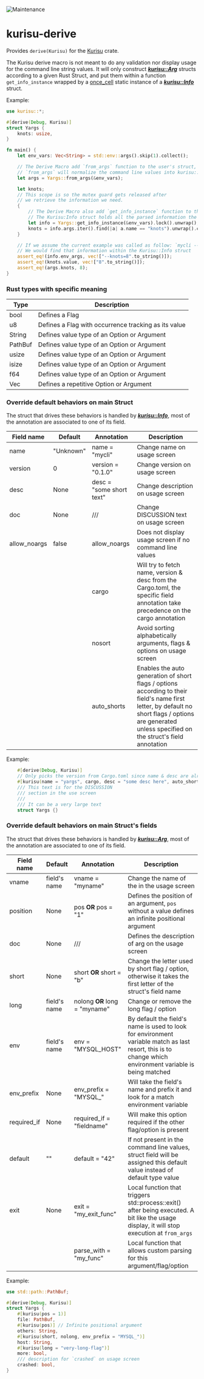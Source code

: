 ![Maintenance](https://img.shields.io/badge/maintenance-activly--developed-brightgreen.svg)

# kurisu-derive

Provides `derive(Kurisu)` for the [Kurisu](../kurisu/index.html) crate.

The Kurisu derive macro is not meant to do any validation nor display usage for the command line
string values. It will only construct **_[kurisu::Arg](../kurisu/arg/index.html)_**
structs according to a given Rust Struct, and put them within a function
`get_info_instance` wrapped by a [once_cell](https://docs.rs/once_cell) static instance of
a **_[kurisu::Info](../kurisu/struct.Info.html)_** struct.

Example:
```rust
use kurisu::*;

#[derive(Debug, Kurisu)]
struct Yargs {
    knots: usize,
}

fn main() {
    let env_vars: Vec<String> = std::env::args().skip(1).collect();

    // The Derive Macro add `from_args` function to the user's struct,
    // `from_args` will normalize the command line values into kurisu::Info.env_args
    let args = Yargs::from_args(&env_vars);

    let knots;
    // This scope is so the mutex guard gets released after
    // we retrieve the information we need.
    {
        // The Derive Macro also add `get_info_instance` function to the user's struct.
        // The Kurisu:Info struct holds all the parsed information the Derive Macro did.
        let info = Yargs::get_info_instance(&env_vars).lock().unwrap();
        knots = info.args.iter().find(|a| a.name == "knots").unwrap().clone();
    }

    // If we assume the current example was called as follow: `mycli --knots 8`
    // We would find that information within the Kurisu::Info struct
    assert_eq!(info.env_args, vec!["--knots=8".to_string()]);
    assert_eq!(knots.value, vec!["8".to_string()]);
    assert_eq!(args.knots, 8);
}
```

### Rust types with specific meaning

Type          | Description
--------------|---------------------------------------------
bool          | Defines a Flag
u8            | Defines a Flag with occurrence tracking as its value
String        | Defines value type of an Option or Argument
PathBuf       | Defines value type of an Option or Argument
usize         | Defines value type of an Option or Argument
isize         | Defines value type of an Option or Argument
f64           | Defines value type of an Option or Argument
Vec<T>        | Defines a repetitive Option or Argument

### Override default behaviors on main Struct

The struct that drives these behaviors is handled by
*__[kurisu::Info](../kurisu/struct.Info.html)__*, most of the annotation are associated to one
of its field.

Field name    | Default | Annotation | Description
--------------|--------------|-------------------------|---------------------------------------------
name          | "Unknown"    | name = "mycli"          | Change name on usage screen
version       | 0            | version = "0.1.0"       | Change version on usage screen
desc          | None         | desc = "some short text"| Change description on usage screen
doc           | None         | ///                     | Change DISCUSSION text on usage screen
allow_noargs  | false        | allow_noargs            | Does not display usage screen if no command line values
&nbsp;        | &nbsp;       | cargo                   | Will try to fetch name, version & desc from the Cargo.toml, the specific field annotation take precedence on the cargo annotation
&nbsp;        | &nbsp;       | nosort                  | Avoid sorting alphabetically arguments, flags & options on usage screen
&nbsp;        | &nbsp;       | auto_shorts             | Enables the auto generation of short flags / options according to their field's name first letter, by default no short flags / options are generated unless specified on the struct's field annotation

Example:
```rust
    #[derive(Debug, Kurisu)]
    // Only picks the version from Cargo.toml since name & desc are already present
    #[kurisu(name = "yargs", cargo, desc = "some desc here", auto_shorts)]
    /// This text is for the DISCUSSION
    /// section in the use screen
    ///
    /// It can be a very large text
    struct Yargs {}
```

### Override default behaviors on main Struct's fields

The struct that drives these behaviors is handled by
*__[kurisu::Arg](../kurisu/arg/struct.Arg.html)__*, most of the annotation are associated to one
of its field.

Field name    | Default       | Annotation                 | Description
--------------|---------------|----------------------------|---------------------------------------------
vname         | field's name  | vname = "myname"           | Change the name of the <VALUE> in the usage screen
position      | None          | pos **OR** pos = "1"       | Defines the position of an argument, `pos` without a value defines an infinite positional argument
doc           | None          | ///                        | Defines the description of arg on the usage screen
short         | None          | short **OR** short = "b"   | Change the letter used by short flag / option, otherwise it takes the first letter of the struct's field name
long          | field's name  | nolong **OR** long = "myname" | Change or remove the long flag / option
env           | field's name  | env = "MYSQL_HOST"         | By default the field's name is used to look for environment variable match as last resort, this is to change which environment variable is being matched
env_prefix    | None          | env_prefix = "MYSQL_"      | Will take the field's name and prefix it and look for a match environment variable
required_if   | None          | required_if = "fieldname"  | Will make this option required if the other flag/option is present
default       | ""            | default = "42"             | If not present in the command line values, struct field will be assigned this default value instead of default type value
exit          | None          | exit = "my_exit_func"      | Local function that triggers std::process::exit() after being executed. A bit like the usage display, it will stop execution at `from_args`
&nbsp;        | &nbsp;        | parse_with = "my_func"     | Local function that allows custom parsing for this argument/flag/option

Example:
```rust
use std::path::PathBuf;

#[derive(Debug, Kurisu)]
struct Yargs {
    #[kurisu(pos = 1)]
    file: PathBuf,
    #[kurisu(pos)] // Infinite positional argument
    others: String,
    #[kurisu(short, nolong, env_prefix = "MYSQL_")]
    host: String,
    #[kurisu(long = "very-long-flag")]
    more: bool,
    /// description for `crashed` on usage screen
    crashed: bool,
}
```


